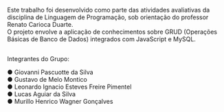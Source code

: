 Este trabalho foi desenvolvido como parte das atividades avaliativas da disciplina de Linguagem de Programação, sob orientação do professor Renato Carioca Duarte. <br>
O projeto envolve a aplicação de conhecimentos sobre GRUD (Operações Básicas de Banco de Dados) integrados com JavaScript e MySQL.
##
Integrantes do Grupo:

● Giovanni Pascuotte da Silva <br>
● Gustavo de Melo Montico <br>
● Leonardo Ignacio Esteves Freire Pimentel <br>
● Lucas Aguiar da Silva <br>
● Murillo Henrico Wagner Gonçalves <br>
